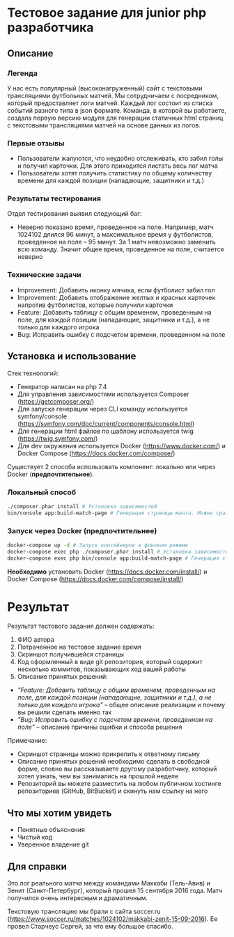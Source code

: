 # Тестовое задание для junior php разработчика
## Описание
### Легенда
У нас есть популярный (высоконагруженный) сайт с текстовыми трансляциями футбольных матчей.
Мы сотрудничаем с посредником, который предоставляет логи матчей. Каждый лог состоит из списка событий разного типа в json формате. 
Команда, в которой вы работаете, создала первую версию модуля для генерации статичных html страниц с текстовыми трансляциями матчей на основе данных из логов.

### Первые отзывы
* Пользователи жалуются, что неудобно отслеживать, кто забил голы и получил карточки. Для этого приходится листать весь лог матча
* Пользователи хотят получить статистику по общему количеству времени для каждой позиции (нападающие, защитники и т.д.)

### Результаты тестирования
Отдел тестирования выявил следующий баг:
* Неверно показано время, проведенное на поле. Например, матч 1024102 длился 96 минут, а максимальное время у футболистов, проведенное на поле – 95 минут. За 1 матч невозможно заменить всю команду. Значит общее время, проведенное на поле, считается неверно
 
### Технические задачи
* Improvement: Добавить иконку мячика, если футболист забил гол
* Improvement: Добавить отображение желтых и красных карточек напротив футболистов, которые получили карточки
* Feature: Добавить таблицу с общим временем, проведенным на поле, для каждой позиции (нападающие, защитники и т.д.), а не только для каждого игрока
* Bug: Исправить ошибку с подсчетом времени, проведенном на поле

## Установка и использование
Стек технологий:
* Генератор написан на php 7.4
* Для управления зависимостями используется Composer (https://getcomposer.org/)
* Для запуска генерации через CLI команду используется symfony/console (https://symfony.com/doc/current/components/console.html)
* Для генерации html файлов по шаблону используется twig (https://twig.symfony.com/)
* Для dev окружения используется Docker (https://www.docker.com/) и Docker Compose (https://docs.docker.com/compose/)

Существует 2 способа использовать компонент: локально или через Docker (**предпочтительнее**).
### Локальный способ
```bash
./composer.phar install # Установка зависимостей
bin/console app:build-match-page # Генерация страницы мачта. Можно сразу указать id конкретного матча "bin/console app:build-match-page 1024102"
``` 

### Запуск через Docker (**предпочтительнее**)
```bash
docker-compose up -d # Запуск контейнеров в фоновом режиме
docker-compose exec php ./composer.phar install # Установка зависимостей
docker-compose exec php bin/console app:build-match-page # Генерация страницы мачта. Можно сразу указать id конкретного матча "docker-compose exec php bin/console app:build-match-page 1024102"
```
**Необходимо** установить Docker (https://docs.docker.com/install/) и Docker Compose (https://docs.docker.com/compose/install/)

# Результат

Результат тестового задания должен содержать:
1. ФИО автора
2. Потраченное на тестовое задание время
3. Скриншот получившейся страницы
4. Код оформленный в виде git репозитория, который содержит несколько коммитов, показывающих ход вашей работы
5. Описание принятых решений:
* *"Feature: Добавить таблицу с общим временем, проведенным на поле, для каждой позиции (нападающие, защитники и т.д.), а не только для каждого игрока"* – общее описание реализации и почему вы решили сделать именно так
* *"Bug: Исправить ошибку с подсчетом времени, проведенном на поле"* – описание причины ошибки и способа решения

Примечание:
* Скриншот страницы можно прикрепить к ответному письму
* Описание принятых решений необходимо сделать в свободной форме, словно вы рассказываете другому разработчику, который хотел узнать, чем вы занимались на прошлой неделе
* Репозиторий вы можете разместить на любом публичном хостинге репозиториев (GitHub, BitBucket) и скинуть нам ссылку на него

## Что мы хотим увидеть
* Понятные объяснения
* Чистый код
* Уверенное владение git

## Для справки
Это лог реального матча между командами Маккаби (Тель-Авив) и Зенит (Санкт-Петербург), который прошел 15 сентября 2016 года. Матч получился очень интересным и драматичным.

Текстовую трансляцию мы брали с сайта soccer.ru (https://www.soccer.ru/matches/1024102/makkabi-zenit-15-09-2016). Ее провел Старчеус Сергей, за что ему большое спасибо. 